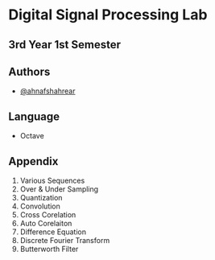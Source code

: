 # Digital Signal Processing Lab 
## 3rd Year 1st Semester

## Authors

- [@ahnafshahrear](https://github.com/ahnafshahrear)

## Language

- Octave
## Appendix

1. Various Sequences
2. Over & Under Sampling
3. Quantization
4. Convolution
5. Cross Corelation
6. Auto Corelaiton
7. Difference Equation
8. Discrete Fourier Transform
9. Butterworth Filter
